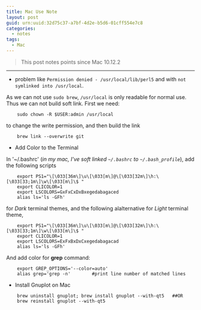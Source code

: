 ```yaml
---
title: Mac Use Note
layout: post
guid: urn:uuid:32d75c37-a7bf-4d2e-b5d6-01cff554e7c8
categories:
  - notes
tags:
  - Mac
---
```



> This post notes points since Mac 10.12.2


---

- problem like `Permission denied - /usr/local/lib/perl5` and with `not symlinked into /usr/local`.
 
As we can not use `sudo brew`, `/usr/local` is only readable for normal use. Thus we can not build soft link.
First we need:

```
    sudo chown -R $USER:admin /usr/local
```

to change the write permission, and then build the link

```
    brew link --overwrite git
```

- Add Color to the Terminal

In '~/.bashrc' (*in my mac, I've soft linked `~/.bashrc` to  `~/.bash_profile`*), add the following scripts

```
    export PS1="\[\033[36m\]\u\[\033[m\]@\[\033[32m\]\h:\[\033[33;1m\]\w\[\033[m\]\$ "
    export CLICOLOR=1
    export LSCOLORS=GxFxCxDxBxegedabagaced
    alias ls='ls -GFh'
```

for *Dark* terminal themes, and the following alalternative for *Light* terminal theme,

```
    export PS1="\[\033[36m\]\u\[\033[m\]@\[\033[32m\]\h:\[\033[33;1m\]\w\[\033[m\]\$ "
    export CLICOLOR=1
    export LSCOLORS=ExFxBxDxCxegedabagacad
    alias ls='ls -GFh'
```

And add color for **grep** command:

```
    export GREP_OPTIONS='--color=auto'
    alias grep='grep -n'        #print line number of matched lines
```

- Install Gnuplot on Mac 

```
    brew uninstall gnuplot; brew install gnuplot --with-qt5   ##OR
    brew reinstall gnuplot --with-qt5
```
